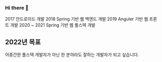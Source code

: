 ### Hi there 👋

2017 안드로이드 개발
2018 Spring 기반 웹 백엔드 개발
2019 Anguler 기반 웹 프론트 개발
2020 ~ 2021 Spring 기반 웹 풀스텍 개발

## 2022년 목표
어중간한 풀스텍 개발자가 아닌 한 분야라도 잘하는 개발자가 되고 싶습니다.

<!--
**firewood3/firewood3** is a ✨ _special_ ✨ repository because its `README.md` (this file) appears on your GitHub profile.

Here are some ideas to get you started:

- 🔭 I’m currently working on ...
- 🌱 I’m currently learning ...
- 👯 I’m looking to collaborate on ...
- 🤔 I’m looking for help with ...
- 💬 Ask me about ...
- 📫 How to reach me: ...
- 😄 Pronouns: ...
- ⚡ Fun fact: ...
-->
